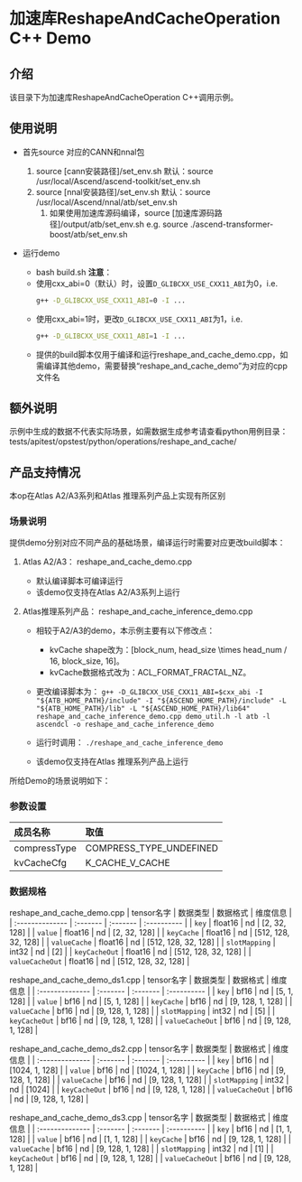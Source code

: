 # 加速库ReshapeAndCacheOperation C++ Demo
## 介绍
该目录下为加速库ReshapeAndCacheOperation C++调用示例。

## 使用说明
- 首先source 对应的CANN和nnal包
    1. source [cann安装路径]/set_env.sh
        默认：source /usr/local/Ascend/ascend-toolkit/set_env.sh
    2. source [nnal安装路径]/set_env.sh
        默认：source /usr/local/Ascend/nnal/atb/set_env.sh
        1. 如果使用加速库源码编译，source [加速库源码路径]/output/atb/set_env.sh
        e.g. source ./ascend-transformer-boost/atb/set_env.sh

- 运行demo
    - bash build.sh
    **注意**：
    - 使用cxx_abi=0（默认）时，设置`D_GLIBCXX_USE_CXX11_ABI`为0，i.e.
        ```sh
        g++ -D_GLIBCXX_USE_CXX11_ABI=0 -I ...
        ```
    - 使用cxx_abi=1时，更改`D_GLIBCXX_USE_CXX11_ABI`为1，i.e.
        ```sh
        g++ -D_GLIBCXX_USE_CXX11_ABI=1 -I ...
        ```
    - 提供的build脚本仅用于编译和运行reshape_and_cache_demo.cpp，如需编译其他demo，需要替换“reshape_and_cache_demo”为对应的cpp文件名

## 额外说明
示例中生成的数据不代表实际场景，如需数据生成参考请查看python用例目录：
tests/apitest/opstest/python/operations/reshape_and_cache/

## 产品支持情况
本op在Atlas A2/A3系列和Atlas 推理系列产品上实现有所区别

### 场景说明
提供demo分别对应不同产品的基础场景，编译运行时需要对应更改build脚本：
1. Atlas A2/A3：
    reshape_and_cache_demo.cpp
    - 默认编译脚本可编译运行
    - 该demo仅支持在Atlas A2/A3系列上运行

2. Atlas推理系列产品：
    reshape_and_cache_inference_demo.cpp
    - 相较于A2/A3的demo，本示例主要有以下修改点：
        - kvCache shape改为：[block_num, head_size \times head_num / 16, block_size, 16]。
        - kvCache数据格式改为：ACL_FORMAT_FRACTAL_NZ。

    - 更改编译脚本为：
    `g++ -D_GLIBCXX_USE_CXX11_ABI=$cxx_abi -I "${ATB_HOME_PATH}/include" -I "${ASCEND_HOME_PATH}/include" -L "${ATB_HOME_PATH}/lib" -L "${ASCEND_HOME_PATH}/lib64" reshape_and_cache_inference_demo.cpp demo_util.h -l atb -l ascendcl -o reshape_and_cache_inference_demo`
    - 运行时调用：
    `./reshape_and_cache_inference_demo`
    - 该demo仅支持在Atlas 推理系列产品上运行

所给Demo的场景说明如下：
### 参数设置

| 成员名称       | 取值          |
| :------------- | :------------ |
| compressType | COMPRESS_TYPE_UNDEFINED |
| kvCacheCfg   | K_CACHE_V_CACHE         |

### 数据规格

reshape_and_cache_demo.cpp
| tensor名字      | 数据类型 | 数据格式 | 维度信息    |
| :-------------- | :------- | :------- | :---------- |
| `key`  | float16    | nd       | [2, 32, 128]    |
| `value`  | float16    | nd       | [2, 32, 128] |
| `keyCache`  | float16    | nd       | [512, 128, 32, 128] |
| `valueCache`  | float16    | nd       | [512, 128, 32, 128] |
| `slotMapping`  | int32    | nd       | [2] |
| `keyCacheOut` | float16    | nd       | [512, 128, 32, 128]    |
| `valueCacheOut` | float16    | nd       | [512, 128, 32, 128]    |

reshape_and_cache_demo_ds1.cpp
| tensor名字      | 数据类型 | 数据格式 | 维度信息    |
| :-------------- | :------- | :------- | :---------- |
| `key`  | bf16    | nd       | [5, 1, 128]    |
| `value`  | bf16    | nd       | [5, 1, 128] |
| `keyCache`  | bf16    | nd       | [9, 128, 1, 128] |
| `valueCache`  | bf16    | nd       | [9, 128, 1, 128] |
| `slotMapping`  | int32    | nd       | [5] |
| `keyCacheOut` | bf16    | nd       | [9, 128, 1, 128]    |
| `valueCacheOut` | bf16    | nd       | [9, 128, 1, 128]    |

reshape_and_cache_demo_ds2.cpp
| tensor名字      | 数据类型 | 数据格式 | 维度信息    |
| :-------------- | :------- | :------- | :---------- |
| `key`  | bf16    | nd       | [1024, 1, 128]    |
| `value`  | bf16    | nd       | [1024, 1, 128] |
| `keyCache`  | bf16    | nd       | [9, 128, 1, 128] |
| `valueCache`  | bf16    | nd       | [9, 128, 1, 128] |
| `slotMapping`  | int32    | nd       | [1024] |
| `keyCacheOut` | bf16    | nd       | [9, 128, 1, 128]    |
| `valueCacheOut` | bf16    | nd       | [9, 128, 1, 128]    |

reshape_and_cache_demo_ds3.cpp
| tensor名字      | 数据类型 | 数据格式 | 维度信息    |
| :-------------- | :------- | :------- | :---------- |
| `key`  | bf16    | nd       | [1, 1, 128]    |
| `value`  | bf16    | nd       | [1, 1, 128] |
| `keyCache`  | bf16    | nd       | [9, 128, 1, 128] |
| `valueCache`  | bf16    | nd       | [9, 128, 1, 128] |
| `slotMapping`  | int32    | nd       | [1] |
| `keyCacheOut` | bf16    | nd       | [9, 128, 1, 128]    |
| `valueCacheOut` | bf16    | nd       | [9, 128, 1, 128]    |
